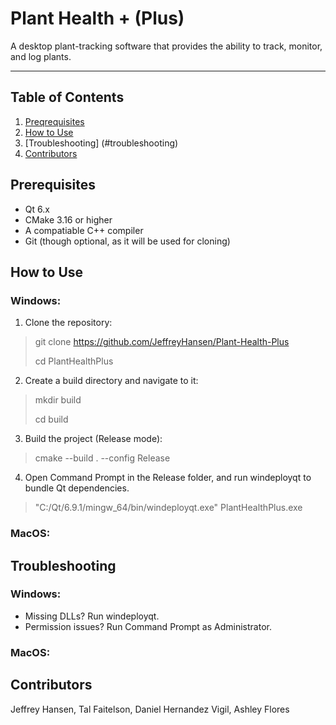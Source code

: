 # Plant Health + (Plus)

A desktop plant-tracking software that provides the ability to track, monitor, and log plants.

---

## Table of Contents

1. [Preqrequisites](#preqrequisities)
2. [How to Use](#how-to-use)
3. [Troubleshooting] (#troubleshooting)
3. [Contributors](#contributors)


## Prerequisites

- Qt 6.x
- CMake 3.16 or higher
- A compatiable C++ compiler
- Git (though optional, as it will be used for cloning)

## How to Use
### Windows:
1. Clone the repository:

> git clone https://github.com/JeffreyHansen/Plant-Health-Plus
>
> cd PlantHealthPlus

2. Create a build directory and navigate to it:

>mkdir build
>
>cd build

3. Build the project (Release mode):

>cmake --build . --config Release

4. Open Command Prompt in the Release folder, and run windeployqt to bundle Qt dependencies.

>"C:/Qt/6.9.1/mingw_64/bin/windeployqt.exe" PlantHealthPlus.exe
### MacOS:

## Troubleshooting
### Windows:
- Missing DLLs? Run windeployqt.
- Permission issues? Run Command Prompt as Administrator.
### MacOS:

## Contributors
Jeffrey Hansen, Tal Faitelson, Daniel Hernandez Vigil, Ashley Flores

